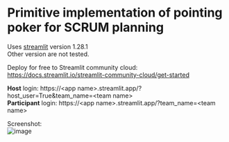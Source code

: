 # Primitive implementation of pointing poker for SCRUM planning

Uses [streamlit](https://streamlit.io/) version 1.28.1  
Other version are not tested.

Deploy for free to Streamlit community cloud: https://docs.streamlit.io/streamlit-community-cloud/get-started


**Host** login: https://\<app name\>.streamlit.app/?host_user=True&team_name=\<team name\>  
**Participant** login: https://\<app name\>.streamlit.app/?team_name=\<team name\>

Screenshot:  
![image](https://github.com/laszloszolnoki/pointing_poker/assets/26165255/a67c76c1-17e6-48bc-a89b-2886b8ddac17)

